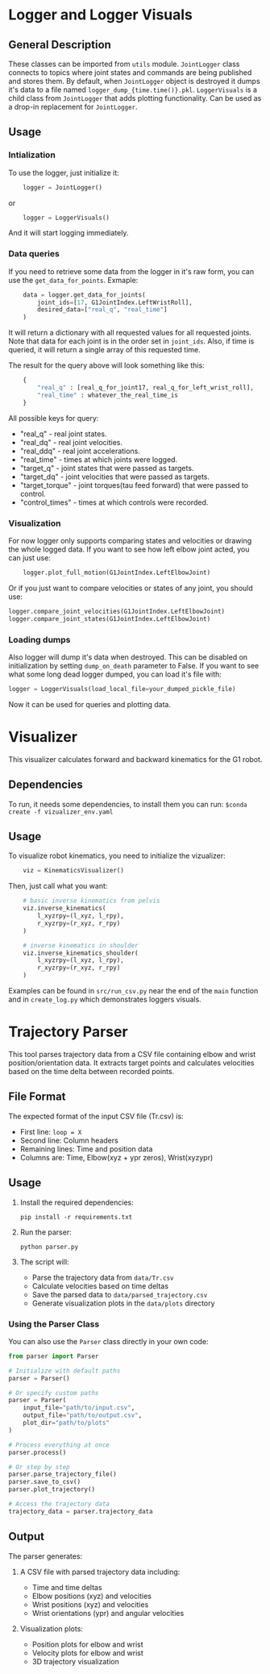 # Logger and Logger Visuals
## General Description
These classes can be imported from `utils` module.
`JointLogger` class connects to topics where joint states and commands are being published and stores them.
By default, when `JointLogger` object is destroyed it dumps it's data to a file named `logger_dump_{time.time()}.pkl`.
`LoggerVisuals` is a child class from `JointLogger` that adds plotting functionality. Can be used as a drop-in replacement for `JointLogger`.

## Usage
### Intialization
To use the logger, just initialize it:

```python
    logger = JointLogger()
```
or
```python
    logger = LoggerVisuals()
```
And it will start logging immediately.

### Data queries
If you need to retrieve some data from the logger in it's raw form, you can use the `get_data_for_points`.
Exmaple:
```python
    data = logger.get_data_for_joints(
        joint_ids=[17, G1JointIndex.LeftWristRoll],
        desired_data=["real_q", "real_time"]
    )
```
It will return a dictionary with all requested values for all requested joints.
Note that data for each joint is in the order set in `joint_ids`.
Also, if time is queried, it will return a single array of this requested time.

The result for the query above will look something like this:
```python
    {
        "real_q" : [real_q_for_joint17, real_q_for_left_wrist_roll],
        "real_time" : whatever_the_real_time_is
    }
```

All possible keys for query:
- "real_q" - real joint states.
- "real_dq" - real joint velocities.
- "real_ddq" - real joint accelerations.
- "real_time" - times at which joints were logged.
- "target_q" - joint states that were passed as targets.
- "target_dq" - joint velocities that were passed as targets.
- "target_torque" - joint torques(tau feed forward) that were passed to control.
- "control_times" - times at which controls were recorded.

### Visualization
For now logger only supports comparing states and velocities or drawing the whole logged data.
If you want to see how left elbow joint acted, you can just use:
```python
    logger.plot_full_motion(G1JointIndex.LeftElbowJoint)
```

Or if you just want to compare velocities or states of any joint, you should use:
```python
logger.compare_joint_velocities(G1JointIndex.LeftElbowJoint)
logger.compare_joint_states(G1JointIndex.LeftElbowJoint)
```

### Loading dumps
Also logger will dump it's data when destroyed.
This can be disabled on initialization by setting `dump_on_death` parameter to False.
If you want to see what some long dead logger dumped, you can load it's file with:
```python
logger = LoggerVisuals(load_local_file=your_dumped_pickle_file)
``` 
Now it can be used for queries and plotting data.

# Visualizer
This visualizer calculates forward and backward kinematics for the G1 robot.

## Dependencies
To run, it needs some dependencies, to install them you can run:
`$conda create -f vizualizer_env.yaml`

## Usage
To visualize robot kinematics, you need to initialize the vizualizer:
```python
    viz = KinematicsVisualizer()
```

Then, just call what you want:
```python
    # basic inverse kinematics from pelvis
    viz.inverse_kinematics(
        l_xyzrpy=(l_xyz, l_rpy),
        r_xyzrpy=(r_xyz, r_rpy)
    )

    # inverse kinematics in shoulder
    viz.inverse_kinematics_shoulder(
        l_xyzrpy=(l_xyz, l_rpy),
        r_xyzrpy=(r_xyz, r_rpy)
    )
```

Examples can be found in `src/run_csv.py` near the end of the `main` function and in `create_log.py` which demonstrates loggers visuals.

# Trajectory Parser

This tool parses trajectory data from a CSV file containing elbow and wrist position/orientation data. It extracts target points and calculates velocities based on the time delta between recorded points.

## File Format

The expected format of the input CSV file (Tr.csv) is:
- First line: `loop = X`
- Second line: Column headers
- Remaining lines: Time and position data
- Columns are: Time, Elbow(xyz + ypr zeros), Wrist(xyzypr)

## Usage

1. Install the required dependencies:
   ```
   pip install -r requirements.txt
   ```

2. Run the parser:
   ```
   python parser.py
   ```

3. The script will:
   - Parse the trajectory data from `data/Tr.csv`
   - Calculate velocities based on time deltas
   - Save the parsed data to `data/parsed_trajectory.csv`
   - Generate visualization plots in the `data/plots` directory

### Using the Parser Class

You can also use the `Parser` class directly in your own code:

```python
from parser import Parser

# Initialize with default paths
parser = Parser()

# Or specify custom paths
parser = Parser(
    input_file="path/to/input.csv",
    output_file="path/to/output.csv",
    plot_dir="path/to/plots"
)

# Process everything at once
parser.process()

# Or step by step
parser.parse_trajectory_file()
parser.save_to_csv()
parser.plot_trajectory()

# Access the trajectory data
trajectory_data = parser.trajectory_data
```

## Output

The parser generates:
1. A CSV file with parsed trajectory data including:
   - Time and time deltas
   - Elbow positions (xyz) and velocities
   - Wrist positions (xyz) and velocities
   - Wrist orientations (ypr) and angular velocities

2. Visualization plots:
   - Position plots for elbow and wrist
   - Velocity plots for elbow and wrist
   - 3D trajectory visualization 